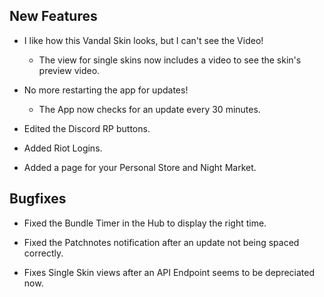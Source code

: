## __New Features__

- I like how this Vandal Skin looks, but I can't see the Video!
    - The view for single skins now includes a video to see the skin's preview video.

- No more restarting the app for updates!
    - The App now checks for an update every 30 minutes.

- Edited the Discord RP buttons.

- Added Riot Logins.

- Added a page for your Personal Store and Night Market.

## __Bugfixes__

- Fixed the Bundle Timer in the Hub to display the right time.

- Fixed the Patchnotes notification after an update not being spaced correctly.

- Fixes Single Skin views after an API Endpoint seems to be depreciated now.
